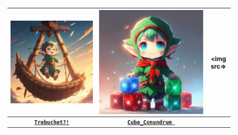 | <img src=https://github.com/Kyros0718/Advent_of_Code/blob/main/Media/2023/baby_elf_launched_from_trebuchet.png> | <img src=https://github.com/Kyros0718/Advent_of_Code/blob/main/Media/2023/babyelf_holding_colored_cubes.png> | <img src=> |
| :---: | :---: | :---: |
| [**`Trebuchet?!`**](https://github.com/Kyros0718/Advent_of_Code/tree/main/Advent_2023/01-Trebuchet%3F!) | [**`Cube_Conundrum `**](https://github.com/Kyros0718/Advent_of_Code/tree/main/Advent_2023/02-Cube_Conundrum) | |
